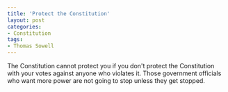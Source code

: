 ```yaml
---
title: 'Protect the Constitution'
layout: post
categories:
- Constitution
tags:
- Thomas Sowell
---
```


The Constitution cannot protect you if you don't protect the Constitution with your votes against anyone who violates it. Those government officials who want more power are not going to stop unless they get stopped.